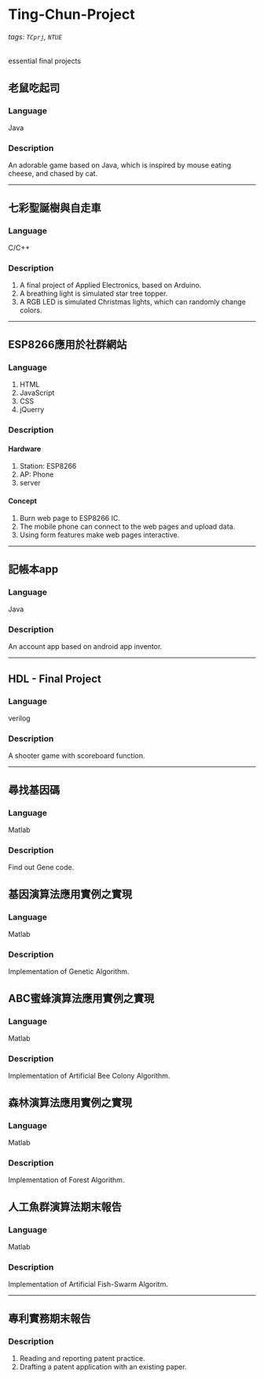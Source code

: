 # Ting-Chun-Project
###### tags: `TCprj`, `NTUE`
essential final projects

## 老鼠吃起司
### Language
Java
### Description
An adorable game based on Java, which is inspired by mouse eating cheese, and chased by cat.


---

## 七彩聖誕樹與自走車
### Language
C/C++
### Description
1. A final project of Applied Electronics, based on Arduino.
2. A breathing light is simulated star tree topper.
3. A RGB LED is simulated Christmas lights, which can randomly change colors.


---

## ESP8266應用於社群網站
### Language
1. HTML
2. JavaScript
3. CSS
4. jQuerry
### Description
#### Hardware
1. Station: ESP8266
2. AP: Phone
3. server
#### Concept
1. Burn web page to ESP8266 IC.
2. The mobile phone can connect to the web pages and upload data.
3. Using form features make web pages interactive.


---
 
## 記帳本app
### Language
 Java
### Description
An account app based on android app inventor.


---

## HDL - Final Project
### Language
verilog
### Description
A shooter game with scoreboard function.


---

## 尋找基因碼
### Language
Matlab
### Description
Find out Gene code.

## 基因演算法應用實例之實現
### Language
Matlab
### Description
Implementation of Genetic Algorithm.

## ABC蜜蜂演算法應用實例之實現
### Language
Matlab
### Description
Implementation of Artificial Bee Colony Algorithm.

## 森林演算法應用實例之實現
### Language
Matlab
### Description
Implementation of Forest Algorithm.

## 人工魚群演算法期末報告
### Language
Matlab
### Description
Implementation of Artificial Fish-Swarm Algoritm.

---

## 專利實務期末報告
### Description
1. Reading and reporting patent practice.
2. Drafting a patent application with an existing paper.

